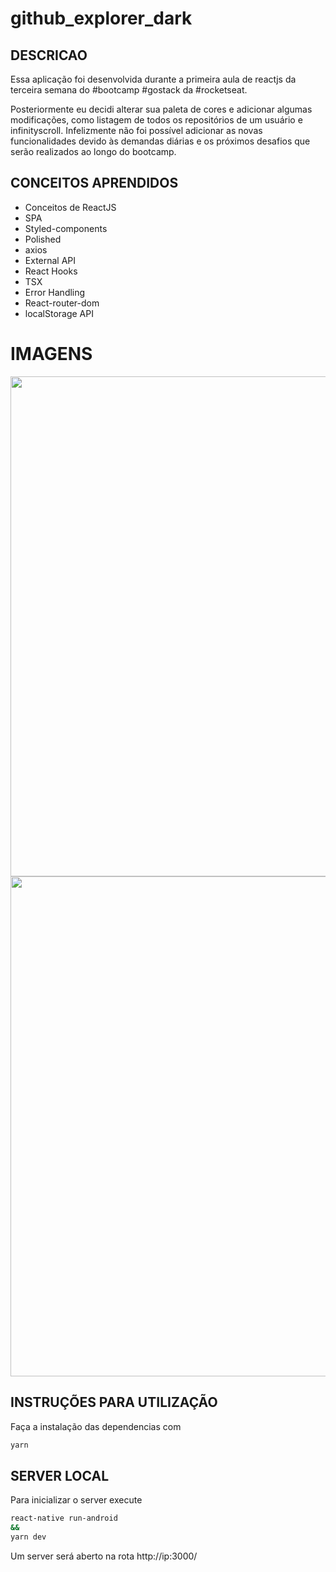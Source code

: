 # github_explorer_dark

## DESCRICAO
Essa aplicação foi desenvolvida durante a primeira aula de reactjs da terceira semana do #bootcamp #gostack da #rocketseat.

Posteriormente eu decidi alterar sua paleta de cores e adicionar algumas modificações, como listagem de todos os repositórios de um usuário e infinityscroll. Infelizmente não foi possível adicionar as novas funcionalidades devido às demandas diárias e os próximos desafios que serão realizados ao longo do bootcamp.

## CONCEITOS APRENDIDOS

- Conceitos de ReactJS
- SPA
- Styled-components
- Polished
- axios
- External API
- React Hooks
- TSX
- Error Handling
- React-router-dom
- localStorage API

# IMAGENS
<img src="https://i.imgur.com/MqXmsFR.png" width="800">
<img src="https://i.imgur.com/Pw7AuFi.png" width="800">

## INSTRUÇÕES PARA UTILIZAÇÃO

Faça a instalação das dependencias com

```sh
yarn
```

## SERVER LOCAL

Para inicializar o server execute

```sh
react-native run-android
&&
yarn dev
```

Um server será aberto na rota http://ip:3000/
